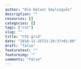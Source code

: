 ```yaml
---
author: "Ole Halvor Smylingsås"
description: ""
resources: []
categories: []
tags: ["css"]  
slug: ""
title: "CSS grid"
date: "2018-11-25T21:20:37+01:00"
draft: "false"
featuretext: ""
featureimg: ""
comments: "false"
---
```


<!--more-->


